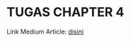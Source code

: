 # TUGAS CHAPTER 4

Link Medium Article: [disini](https://medium.com/@ghaidafsy13/analisis-kelulusan-siswa-menggunakan-doc2vec-dan-logistic-regression-di-python-2dfaae404721)
